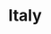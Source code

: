 ---
title: Italy
indice: 0.4209133058843742
years:
- year: '1990'
  indice: 0.3567866529465079
- year: '1991'
  indice: 0.3613307196696691
- year: '1992'
  indice: 0.3646436749827614
- year: '1993'
  indice: 0.36846326580959876
- year: '1994'
  indice: 0.36711180868110355
- year: '1995'
  indice: 0.3670907451404157
- year: '1996'
  indice: 0.37184208694115534
- year: '1997'
  indice: 0.37441615697320674
- year: '1998'
  indice: 0.3758964056654804
- year: '1999'
  indice: 0.38258007258788507
- year: '2000'
  indice: 0.38662024614792706
- year: '2001'
  indice: 0.3902184011219138
- year: '2002'
  indice: 0.39488544051379426
- year: '2003'
  indice: 0.40243486260250044
- year: '2004'
  indice: 0.40307786637035903
- year: '2005'
  indice: 0.4067034263454364
- year: '2006'
  indice: 0.40638645342192226
- year: '2007'
  indice: 0.40531559971822245
- year: '2008'
  indice: 0.4083063774893171
- year: '2009'
  indice: 0.420544650211522
- year: '2010'
  indice: 0.41887789938891434
- year: '2011'
  indice: 0.41858798648927514
- year: '2012'
  indice: 0.42186325458637247
- year: '2013'
  indice: 0.42271369601234965
- year: '2014'
  indice: 0.42419439984344814
- year: '2015'
  indice: 0.42223949114172177
- year: '2016'
  indice: 0.4186262466166976
- year: '2017'
  indice: 0.4161353960677693
- year: '2018'
  indice: 0.41588122445437475
- year: '2019'
  indice: 0.4143090085651328
- year: '2020'
  indice: 0.4209133058843742
---